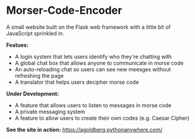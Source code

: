 # Morser-Code-Encoder

A small website built on the Flask web framework with a little bit of JavaScript sprinkled in.

<b>Featues:</b>
<ul>
<li>A login system that lets users identify who they're chatting with</li>
<li>A global chat box that allows anyone to communicate in morse code</li>
  <li>An auto-reloading chat so users can see new meesges without refreshing the page</li>
  <li>A translator that helps users decipher morse code</li>  
</ul>
<b>Under Development:</b>
<ul>
  <li>A feature that allows users to listen to messages in morse code</li>
  <li>A private messaging system</li>
  <li>A feature to allow users to create their own codes (e.g. Caesar Cipher)</li>
  </ul>
  
  <b>See the site in action:</b>
  <a href='https://agoldberg.pythonanywhere.com/'>https://agoldberg.pythonanywhere.com/
</a>

